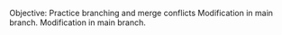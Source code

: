 Objective: Practice branching and merge conflicts
Modification in main branch.
Modification in main branch.
